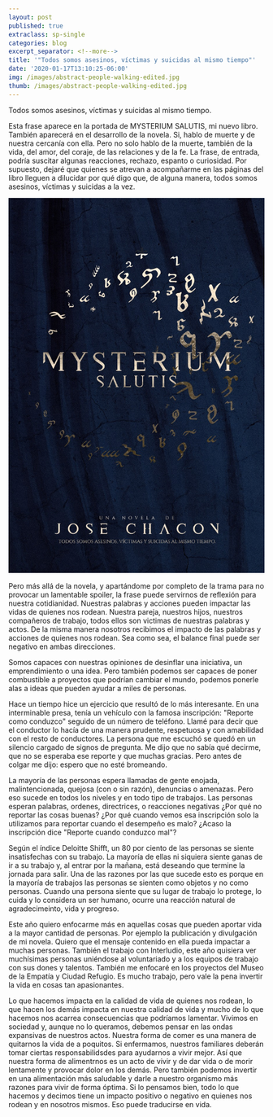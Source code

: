 ```yaml
---
layout: post
published: true
extraclass: sp-single
categories: blog
excerpt_separator: <!--more-->
title: '"Todos somos asesinos, víctimas y suicidas al mismo tiempo"'
date: '2020-01-17T13:10:25-06:00'
img: /images/abstract-people-walking-edited.jpg
thumb: /images/abstract-people-walking-edited.jpg
---
```

Todos somos asesinos, víctimas y suicidas al mismo tiempo. 

Esta frase aparece en la portada de MYSTERIUM SALUTIS, mi nuevo libro. También aparecerá en el desarrollo de la novela. Si, hablo de muerte y de nuestra cercanía con ella.  Pero no solo hablo de la muerte, también de la vida, del amor, del coraje, de las relaciones y de la fe. La frase, de entrada, podría suscitar algunas reacciones, rechazo, espanto o curiosidad. Por supuesto, dejaré que quienes se atrevan a acompañarme en las páginas del libro lleguen a dilucidar por qué digo que, de alguna manera, todos somos asesinos, víctimas y suicidas a la vez. 

<!--more-->

![null](/images/9e81c1ae-0786-4316-b990-8b0e5c73bbd5.jpg)

Pero más allá de la novela, y apartándome por completo de la trama para no provocar un lamentable spoiler, la frase puede servirnos de reflexión para nuestra cotidianidad. Nuestras palabras y acciones pueden impactar las vidas de quienes nos rodean. Nuestra pareja, nuestros hijos, nuestros compañeros de trabajo, todos ellos son victimas de nuestras palabras y actos. De la misma manera nosotros recibimos el impacto de las palabras y acciones de quienes nos rodean. Sea como sea, el balance final puede ser negativo en ambas direcciones. 

Somos capaces con nuestras opiniones de desinflar una iniciativa, un emprendimiento o una idea. Pero también podemos ser capaces de poner combustible a proyectos que podrían cambiar el mundo, podemos ponerle alas a ideas que pueden ayudar a miles de personas. 

Hace un tiempo hice un ejercicio que resultó de lo más interesante. En una interminable presa, tenía un vehículo con la famosa inscripción: "Reporte como conduzco" seguido de un número de teléfono. Llamé para decir que el conductor lo hacía de una manera prudente, respetuosa y con amabilidad con el resto de conductores. La persona que me escuchó se quedó en un silencio cargado de signos de pregunta. Me dijo que no sabía qué decirme, que no se esperaba ese reporte y que muchas gracias. Pero antes de colgar me dijo: espero que no esté bromeando. 

La mayoría de las personas espera llamadas de gente enojada, malintencionada, quejosa (con o sin razón), denuncias o amenazas. Pero eso sucede en todos los niveles y en todo tipo de trabajos. Las personas esperan palabras, ordenes, directrices, o reacciones negativas ¿Por qué no reportar las cosas buenas? ¿Por qué cuando vemos esa inscripción solo la utilizamos para reportar cuando el desempeño es malo? ¿Acaso la inscripción dice "Reporte cuando conduzco mal"?

Según el índice Deloitte Shifft, un 80 por ciento de las personas se siente insatisfechas con su trabajo. La mayoría de ellas ni siquiera siente ganas de ir a su trabajo y, al entrar por la mañana, está deseando que termine la jornada para salir. Una de las razones por las que sucede esto es porque en la mayoría de trabajos las personas se sienten como objetos y no como personas. Cuando una persona siente que su lugar de trabajo lo protege, lo cuida y lo considera un ser humano, ocurre una reacción natural de agradecimeinto, vida y progreso. 

Este año quiero enfocarme más en aquellas cosas que pueden aportar vida a la mayor cantidad de personas. Por ejemplo la publicación y divulgación de mi novela. Quiero que el mensaje contenido en ella pueda impactar a muchas personas. También el trabajo con Interludio, este año quisiera ver muchísimas personas uniéndose al voluntariado y a los equipos de trabajo con sus dones y talentos. También me enfocaré en los proyectos del Museo de la Empatía y Ciudad Refugio. Es mucho trabajo, pero vale la pena invertir la vida en cosas tan apasionantes. 

Lo que hacemos impacta en la calidad de vida de quienes nos rodean, lo que hacen los demás impacta en nuestra calidad de vida y mucho de lo que hacemos nos acarrea consecuencias que podríamos lamentar. Vivimos en sociedad y, aunque no lo queramos, debemos pensar en las ondas expansivas de nuestros actos. Nuestra forma de comer es una manera de quitarnos la vida de a poquitos. Si enfermamos, nuestros familiares deberán tomar ciertas responsabilidsdes para ayudarnos a vivir mejor. Así que nuestra forma de alimentrnos es un acto de vivir y de dar vida o de morir lentamente y provocar dolor en los demás. Pero también podemos invertir en una alimentación más saludable y darle a nuestro organismo más razones para vivir de forma óptima. Si lo pensamos bien, todo lo que hacemos y decimos tiene un impacto positivo o negativo en quienes nos rodean y en nosotros mismos. Eso puede traducirse en vida.
